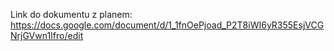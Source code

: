 Link do dokumentu z planem: https://docs.google.com/document/d/1_1fnOePjoad_P2T8iWI6yR355EsjVCGNrjGVwn1Ifro/edit